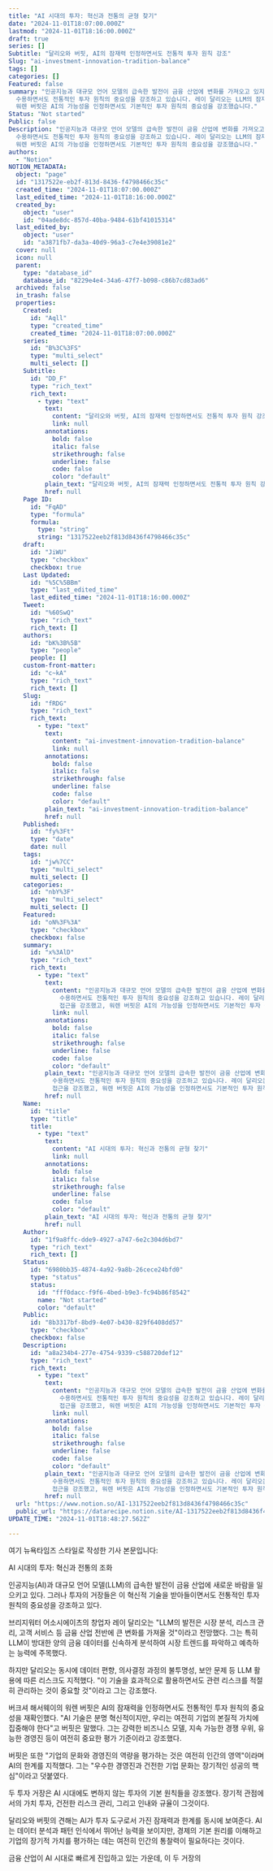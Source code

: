 ```yaml
---
title: "AI 시대의 투자: 혁신과 전통의 균형 찾기"
date: "2024-11-01T18:07:00.000Z"
lastmod: "2024-11-01T18:16:00.000Z"
draft: true
series: []
Subtitle: "달리오와 버핏, AI의 잠재력 인정하면서도 전통적 투자 원칙 강조"
Slug: "ai-investment-innovation-tradition-balance"
tags: []
categories: []
Featured: false
summary: "인공지능과 대규모 언어 모델의 급속한 발전이 금융 산업에 변화를 가져오고 있지만, 투자 전문가들은 이러한 혁신적 기술을
  수용하면서도 전통적인 투자 원칙의 중요성을 강조하고 있습니다. 레이 달리오는 LLM의 잠재력과 리스크를 지적하며 신중한 접근을 강조했고,
  워렌 버핏은 AI의 가능성을 인정하면서도 기본적인 투자 원칙의 중요성을 강조했습니다."
Status: "Not started"
Public: false
Description: "인공지능과 대규모 언어 모델의 급속한 발전이 금융 산업에 변화를 가져오고 있지만, 투자 전문가들은 이러한 혁신적 기술을
  수용하면서도 전통적인 투자 원칙의 중요성을 강조하고 있습니다. 레이 달리오는 LLM의 잠재력과 리스크를 지적하며 신중한 접근을 강조했고,
  워렌 버핏은 AI의 가능성을 인정하면서도 기본적인 투자 원칙의 중요성을 강조했습니다."
authors:
  - "Notion"
NOTION_METADATA:
  object: "page"
  id: "1317522e-eb2f-813d-8436-f4798466c35c"
  created_time: "2024-11-01T18:07:00.000Z"
  last_edited_time: "2024-11-01T18:16:00.000Z"
  created_by:
    object: "user"
    id: "04ade8dc-857d-40ba-9484-61bf41015314"
  last_edited_by:
    object: "user"
    id: "a3871fb7-da3a-40d9-96a3-c7e4e39081e2"
  cover: null
  icon: null
  parent:
    type: "database_id"
    database_id: "8229e4e4-34a6-47f7-b098-c86b7cd83ad6"
  archived: false
  in_trash: false
  properties:
    Created:
      id: "Aqll"
      type: "created_time"
      created_time: "2024-11-01T18:07:00.000Z"
    series:
      id: "B%3C%3FS"
      type: "multi_select"
      multi_select: []
    Subtitle:
      id: "DD_F"
      type: "rich_text"
      rich_text:
        - type: "text"
          text:
            content: "달리오와 버핏, AI의 잠재력 인정하면서도 전통적 투자 원칙 강조"
            link: null
          annotations:
            bold: false
            italic: false
            strikethrough: false
            underline: false
            code: false
            color: "default"
          plain_text: "달리오와 버핏, AI의 잠재력 인정하면서도 전통적 투자 원칙 강조"
          href: null
    Page ID:
      id: "FqAD"
      type: "formula"
      formula:
        type: "string"
        string: "1317522eeb2f813d8436f4798466c35c"
    draft:
      id: "JiWU"
      type: "checkbox"
      checkbox: true
    Last Updated:
      id: "%5C%5BBm"
      type: "last_edited_time"
      last_edited_time: "2024-11-01T18:16:00.000Z"
    Tweet:
      id: "%60SwQ"
      type: "rich_text"
      rich_text: []
    authors:
      id: "bK%3B%5B"
      type: "people"
      people: []
    custom-front-matter:
      id: "c~kA"
      type: "rich_text"
      rich_text: []
    Slug:
      id: "fRDG"
      type: "rich_text"
      rich_text:
        - type: "text"
          text:
            content: "ai-investment-innovation-tradition-balance"
            link: null
          annotations:
            bold: false
            italic: false
            strikethrough: false
            underline: false
            code: false
            color: "default"
          plain_text: "ai-investment-innovation-tradition-balance"
          href: null
    Published:
      id: "fy%3Ft"
      type: "date"
      date: null
    tags:
      id: "jw%7CC"
      type: "multi_select"
      multi_select: []
    categories:
      id: "nbY%3F"
      type: "multi_select"
      multi_select: []
    Featured:
      id: "oN%3F%3A"
      type: "checkbox"
      checkbox: false
    summary:
      id: "x%3AlD"
      type: "rich_text"
      rich_text:
        - type: "text"
          text:
            content: "인공지능과 대규모 언어 모델의 급속한 발전이 금융 산업에 변화를 가져오고 있지만, 투자 전문가들은 이러한 혁신적 기술을
              수용하면서도 전통적인 투자 원칙의 중요성을 강조하고 있습니다. 레이 달리오는 LLM의 잠재력과 리스크를 지적하며 신중한
              접근을 강조했고, 워렌 버핏은 AI의 가능성을 인정하면서도 기본적인 투자 원칙의 중요성을 강조했습니다."
            link: null
          annotations:
            bold: false
            italic: false
            strikethrough: false
            underline: false
            code: false
            color: "default"
          plain_text: "인공지능과 대규모 언어 모델의 급속한 발전이 금융 산업에 변화를 가져오고 있지만, 투자 전문가들은 이러한 혁신적 기술을
            수용하면서도 전통적인 투자 원칙의 중요성을 강조하고 있습니다. 레이 달리오는 LLM의 잠재력과 리스크를 지적하며 신중한
            접근을 강조했고, 워렌 버핏은 AI의 가능성을 인정하면서도 기본적인 투자 원칙의 중요성을 강조했습니다."
          href: null
    Name:
      id: "title"
      type: "title"
      title:
        - type: "text"
          text:
            content: "AI 시대의 투자: 혁신과 전통의 균형 찾기"
            link: null
          annotations:
            bold: false
            italic: false
            strikethrough: false
            underline: false
            code: false
            color: "default"
          plain_text: "AI 시대의 투자: 혁신과 전통의 균형 찾기"
          href: null
    Author:
      id: "1f9a8ffc-dde9-4927-a747-6e2c304d6bd7"
      type: "rich_text"
      rich_text: []
    Status:
      id: "6980bb35-4874-4a92-9a8b-26cece24bfd0"
      type: "status"
      status:
        id: "fff0dacc-f9f6-4bed-b9e3-fc94b86f8542"
        name: "Not started"
        color: "default"
    Public:
      id: "8b3317bf-8bd9-4e07-b430-829f6408dd57"
      type: "checkbox"
      checkbox: false
    Description:
      id: "a8a234b4-277e-4754-9339-c588720def12"
      type: "rich_text"
      rich_text:
        - type: "text"
          text:
            content: "인공지능과 대규모 언어 모델의 급속한 발전이 금융 산업에 변화를 가져오고 있지만, 투자 전문가들은 이러한 혁신적 기술을
              수용하면서도 전통적인 투자 원칙의 중요성을 강조하고 있습니다. 레이 달리오는 LLM의 잠재력과 리스크를 지적하며 신중한
              접근을 강조했고, 워렌 버핏은 AI의 가능성을 인정하면서도 기본적인 투자 원칙의 중요성을 강조했습니다."
            link: null
          annotations:
            bold: false
            italic: false
            strikethrough: false
            underline: false
            code: false
            color: "default"
          plain_text: "인공지능과 대규모 언어 모델의 급속한 발전이 금융 산업에 변화를 가져오고 있지만, 투자 전문가들은 이러한 혁신적 기술을
            수용하면서도 전통적인 투자 원칙의 중요성을 강조하고 있습니다. 레이 달리오는 LLM의 잠재력과 리스크를 지적하며 신중한
            접근을 강조했고, 워렌 버핏은 AI의 가능성을 인정하면서도 기본적인 투자 원칙의 중요성을 강조했습니다."
          href: null
  url: "https://www.notion.so/AI-1317522eeb2f813d8436f4798466c35c"
  public_url: "https://datarecipe.notion.site/AI-1317522eeb2f813d8436f4798466c35c"
UPDATE_TIME: "2024-11-01T18:48:27.562Z"

---
```



여기 뉴욕타임즈 스타일로 작성한 기사 본문입니다:

AI 시대의 투자: 혁신과 전통의 조화

인공지능(AI)과 대규모 언어 모델(LLM)의 급속한 발전이 금융 산업에 새로운 바람을 일으키고 있다. 그러나 투자의 거장들은 이 혁신적 기술을 받아들이면서도 전통적인 투자 원칙의 중요성을 강조하고 있다.

브리지워터 어소시에이츠의 창업자 레이 달리오는 "LLM의 발전은 시장 분석, 리스크 관리, 고객 서비스 등 금융 산업 전반에 큰 변화를 가져올 것"이라고 전망했다. 그는 특히 LLM이 방대한 양의 금융 데이터를 신속하게 분석하여 시장 트렌드를 파악하고 예측하는 능력에 주목했다.

하지만 달리오는 동시에 데이터 편향, 의사결정 과정의 불투명성, 보안 문제 등 LLM 활용에 따른 리스크도 지적했다. "이 기술을 효과적으로 활용하면서도 관련 리스크를 적절히 관리하는 것이 중요할 것"이라고 그는 강조했다.

버크셔 해서웨이의 워렌 버핏은 AI의 잠재력을 인정하면서도 전통적인 투자 원칙의 중요성을 재확인했다. "AI 기술은 분명 혁신적이지만, 우리는 여전히 기업의 본질적 가치에 집중해야 한다"고 버핏은 말했다. 그는 강력한 비즈니스 모델, 지속 가능한 경쟁 우위, 유능한 경영진 등이 여전히 중요한 평가 기준이라고 강조했다.

버핏은 또한 "기업의 문화와 경영진의 역량을 평가하는 것은 여전히 인간의 영역"이라며 AI의 한계를 지적했다. 그는 "우수한 경영진과 건전한 기업 문화는 장기적인 성공의 핵심"이라고 덧붙였다.

두 투자 거장은 AI 시대에도 변하지 않는 투자의 기본 원칙들을 강조했다. 장기적 관점에서의 가치 투자, 건전한 리스크 관리, 그리고 인내와 규율이 그것이다. 

달리오와 버핏의 견해는 AI가 투자 도구로서 가진 잠재력과 한계를 동시에 보여준다. AI는 데이터 분석과 패턴 인식에서 뛰어난 능력을 보이지만, 경제의 기본 원리를 이해하고 기업의 장기적 가치를 평가하는 데는 여전히 인간의 통찰력이 필요하다는 것이다.

금융 산업이 AI 시대로 빠르게 진입하고 있는 가운데, 이 두 거장의

